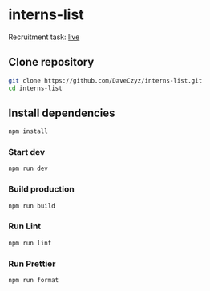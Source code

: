 # interns-list
Recruitment task:
[live](https://674c7b67b97b14a1d26d5037--hilarious-lamington-cfc489.netlify.app/)
## Clone repository

```sh
git clone https://github.com/DaveCzyz/interns-list.git
cd interns-list
```

## Install dependencies

```sh
npm install
```

### Start dev 

```sh
npm run dev
```

### Build production

```sh
npm run build
```

### Run Lint

```sh
npm run lint
```

### Run Prettier

```sh
npm run format
```
